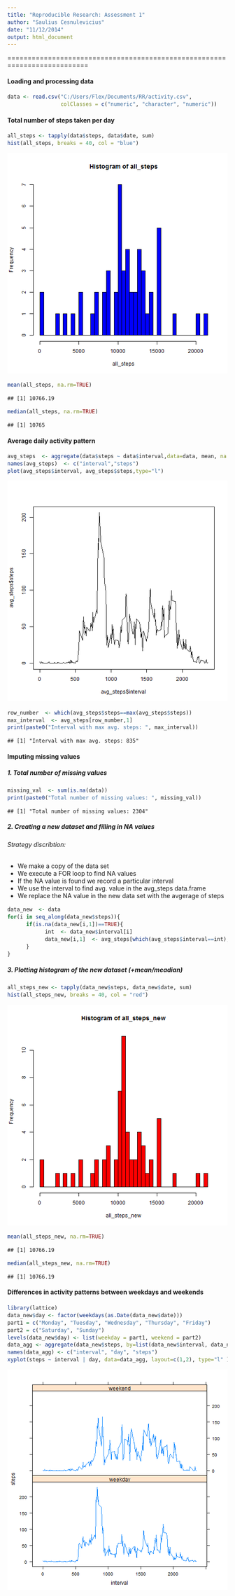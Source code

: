 ```yaml
---
title: "Reproducible Research: Assessment 1"
author: "Saulius Cesnulevicius"
date: "11/12/2014"
output: html_document
---
```


==========================================================================

#### Loading and processing data

```r
data <- read.csv("C:/Users/Flex/Documents/RR/activity.csv", 
                 colClasses = c("numeric", "character", "numeric"))
```

#### Total number of steps taken per day

```r
all_steps <- tapply(data$steps, data$date, sum)
hist(all_steps, breaks = 40, col = "blue")
```

![plot of chunk unnamed-chunk-2](figure/unnamed-chunk-2-1.png) 

```r
mean(all_steps, na.rm=TRUE)
```

```
## [1] 10766.19
```

```r
median(all_steps, na.rm=TRUE)
```

```
## [1] 10765
```

#### Average daily activity pattern

```r
avg_steps  <- aggregate(data$steps ~ data$interval,data=data, mean, na.rm=TRUE)
names(avg_steps)  <- c("interval","steps")
plot(avg_steps$interval, avg_steps$steps,type="l")
```

![plot of chunk unnamed-chunk-3](figure/unnamed-chunk-3-1.png) 


```r
row_number  <- which(avg_steps$steps==max(avg_steps$steps))
max_interval  <- avg_steps[row_number,1]
print(paste0("Interval with max avg. steps: ", max_interval))
```

```
## [1] "Interval with max avg. steps: 835"
```

#### Imputing missing values 

##### 1. Total number of missing values

```r
missing_val  <- sum(is.na(data))
print(paste0("Total number of missing values: ", missing_val))
```

```
## [1] "Total number of missing values: 2304"
```

##### 2. Creating a new dataset and filling in NA values

###### Strategy discribtion:
- We make a copy of the data set
- We execute a FOR loop to find NA values
- If the NA value is found we record a particular interval
- We use the interval to find avg. value in the avg_steps data.frame
- We replace the NA value in the new data set with the avgerage of steps

```r
data_new  <- data
for(i in seq_along(data_new$steps)){
      if(is.na(data_new[i,1])==TRUE){
            int  <- data_new$interval[i]
            data_new[i,1]  <- avg_steps[which(avg_steps$interval==int),2]
      }
}
```

##### 3. Plotting histogram of the new dataset (+mean/meadian)

```r
all_steps_new <- tapply(data_new$steps, data_new$date, sum)
hist(all_steps_new, breaks = 40, col = "red")
```

![plot of chunk unnamed-chunk-7](figure/unnamed-chunk-7-1.png) 

```r
mean(all_steps_new, na.rm=TRUE)
```

```
## [1] 10766.19
```

```r
median(all_steps_new, na.rm=TRUE)
```

```
## [1] 10766.19
```

#### Differences in activity patterns between weekdays and weekends

```r
library(lattice)
data_new$day <- factor(weekdays(as.Date(data_new$date)))
part1 = c("Monday", "Tuesday", "Wednesday", "Thursday", "Friday")
part2 = c("Saturday", "Sunday")
levels(data_new$day) <- list(weekday = part1, weekend = part2)
data_agg <- aggregate(data_new$steps, by=list(data_new$interval, data_new$day), mean)
names(data_agg) <- c("interval", "day", "steps")
xyplot(steps ~ interval | day, data=data_agg, layout=c(1,2), type="l" )
```

![plot of chunk unnamed-chunk-8](figure/unnamed-chunk-8-1.png) 

